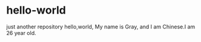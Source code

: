 # hello-world
just another repository
hello,world,
My name is Gray, and I am Chinese.I am 26 year old.
